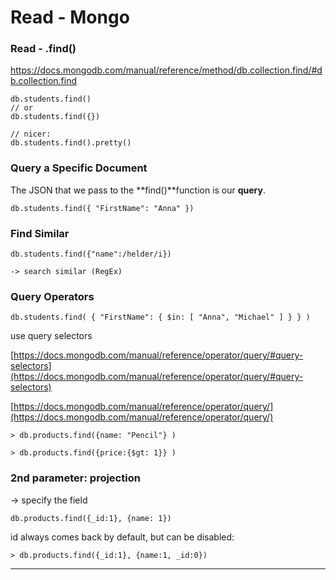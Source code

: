 # Read - Mongo

###  Read - .find()

https://docs.mongodb.com/manual/reference/method/db.collection.find/#db.collection.find

```
db.students.find() 
// or
db.students.find({}) 

// nicer:
db.students.find().pretty()

```

### Query a Specific Document

The JSON that we pass to the **find()**function is our **query**.



```
db.students.find({ "FirstName": "Anna" })
```

### Find Similar

```
db.students.find({"name":/helder/i}) 

-> search similar (RegEx)
```

### Query Operators

```
db.students.find( { "FirstName": { $in: [ "Anna", "Michael" ] } } )
```

use query selectors

[https://docs.mongodb.com/manual/reference/operator/query/#query-selectors](https://docs.mongodb.com/manual/reference/operator/query/#query-selectors)

[https://docs.mongodb.com/manual/reference/operator/query/](https://docs.mongodb.com/manual/reference/operator/query/)

```
> db.products.find({name: "Pencil"} )
```

```
> db.products.find({price:{$gt: 1}} )
```

### 2nd parameter: projection

-> specify the field

```
db.products.find({_id:1}, {name: 1})
```

id always comes back by default, but can be disabled:

```
> db.products.find({_id:1}, {name:1, _id:0})
```

------

## 